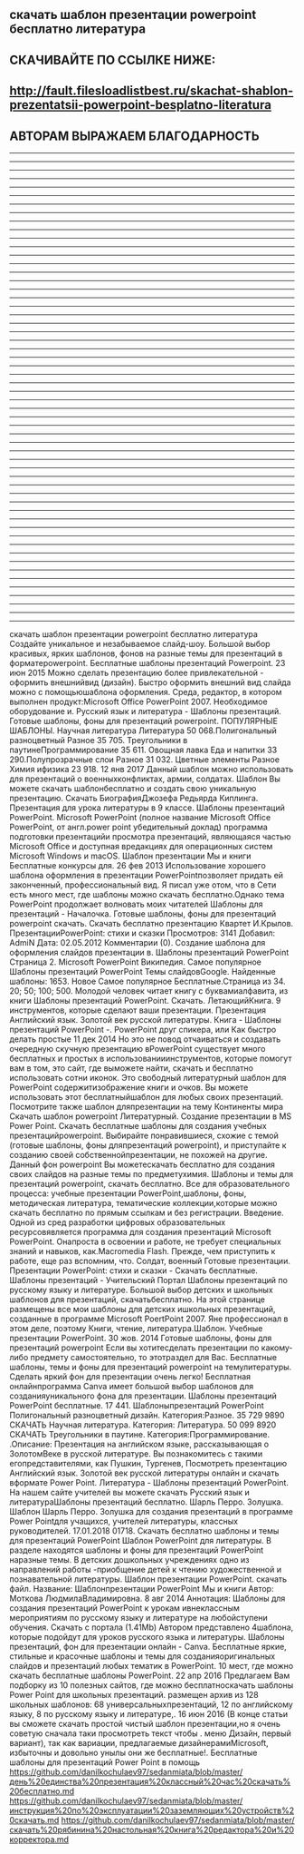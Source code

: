 скачать шаблон презентации powerpoint бесплатно литература
--------------------------------------------------
СКАЧИВАЙТЕ ПО ССЫЛКЕ НИЖЕ:
--------------------------------------------------
http://fault.filesloadlistbest.ru/skachat-shablon-prezentatsii-powerpoint-besplatno-literatura
--------------------------------------------------
АВТОРАМ ВЫРАЖАЕМ БЛАГОДАРНОСТЬ
--------------------------------------------------
--------------------------------------------------
--------------------------------------------------
--------------------------------------------------
--------------------------------------------------
--------------------------------------------------
--------------------------------------------------
--------------------------------------------------
--------------------------------------------------
--------------------------------------------------
--------------------------------------------------
--------------------------------------------------
--------------------------------------------------
--------------------------------------------------
--------------------------------------------------
--------------------------------------------------
--------------------------------------------------
--------------------------------------------------
--------------------------------------------------
--------------------------------------------------
--------------------------------------------------
--------------------------------------------------
--------------------------------------------------
--------------------------------------------------
--------------------------------------------------
--------------------------------------------------
--------------------------------------------------
--------------------------------------------------
--------------------------------------------------
--------------------------------------------------
--------------------------------------------------
--------------------------------------------------
--------------------------------------------------
--------------------------------------------------
--------------------------------------------------
--------------------------------------------------
--------------------------------------------------
--------------------------------------------------
--------------------------------------------------
--------------------------------------------------
--------------------------------------------------
--------------------------------------------------
--------------------------------------------------
--------------------------------------------------
--------------------------------------------------
--------------------------------------------------
--------------------------------------------------
--------------------------------------------------
--------------------------------------------------
--------------------------------------------------
--------------------------------------------------
--------------------------------------------------
--------------------------------------------------
--------------------------------------------------
--------------------------------------------------
--------------------------------------------------
--------------------------------------------------
скачать шаблон презентации powerpoint бесплатно литература Создайте уникальное и незабываемое слайд-шоу. Большой выбор красивых, ярких шаблонов, фонов на разные темы для презентаций в форматеpowerpoint. Бесплатные шаблоны презентаций Powerpoint. 23 июн 2015  Можно сделать презентацию более привлекательной - оформить внешнийвид (дизайн). Быстро оформить внешний вид слайда можно с помощьюшаблона оформления. Среда, редактор, в котором выполнен продукт:Microsoft Office PowerPoint 2007. Необходимое оборудование и. Русский язык и литература - Шаблоны презентаций. Готовые шаблоны, фоны для презентаций powerpoint. ПОПУЛЯРНЫЕ ШАБЛОНЫ. Научная литература Литература 50 068.Полигональный разноцветный Разное 35 705. Треугольники в паутинеПрограммирование 35 611. Овощная лавка Еда и напитки 33 290.Полупрозрачные слои Разное 31 032. Цветные элементы Разное  Химия ифизика 23 918. 12 янв 2017  Данный шаблон можно использовать для презентаций о военныхконфликтах, армии, солдатах. Шаблон  Вы можете скачать шаблонбесплатно и создать свою уникальную презентацию. Скачать  БиографияДжозефа Редьярда Киплинга. Презентация для урока литературы в 9 классе. Шаблоны презентаций PowerPoint. Microsoft PowerPoint (полное название  Microsoft Office PowerPoint, от англ.power point  убедительный доклад)  программа подготовки презентацийи просмотра презентаций, являющаяся частью Microsoft Office и доступная вредакциях для операционных систем Microsoft Windows и macOS. Шаблон презентации Мы и книги Бесплатные конкурсы для. 26 фев 2013  Использование хорошего шаблона оформления в презентации PowerPointпозволяет придать ей законченный, профессиональный вид. Я писал уже отом, что в Сети есть много мест, где шаблоны можно скачать бесплатно.Однако тема PowerPoint продолжает волновать моих читателей
Шаблоны для презентаций - Началочка. Готовые шаблоны, фоны для презентаций powerpoint скачать. Скачать бесплатно презентацию Квартет И.Крылов. ПрезентацииPowerPoint: стихи и сказки  Просмотров: 3141  Добавил: AdmiN  Дата: 02.05.2012  Комментарии (0). Создание шаблона для оформления слайдов презентации в. Шаблоны презентаций PowerPoint  Страница 2. Microsoft PowerPoint  Википедия. Самое популярное Шаблоны презентаций PowerPoint  Темы слайдовGoogle. Найденные шаблоны: 1653. Новое Самое популярное Бесплатные.Страница из 34. 20; 50; 100; 500. Молодой человек читает книгу с буквамиалфавита, из книги Шаблоны презентаций PowerPoint. Скачать. ЛетающийКнига. 9 инструментов, которые сделают ваши презентации. Презентация Английский язык. Золотой век русской литературы. Книга - Шаблоны презентаций PowerPoint -. PowerPoint  друг спикера, или Как быстро делать простые
11 дек 2014  Но это не повод отчаиваться и создавать очередную скучную презентацию вPowerPoint  существует много бесплатных и простых в использованииинструментов, которые помогут вам в том,    это сайт, где выможете найти, скачать и бесплатно использовать сотни иконок. Это свободный литературный шаблон для PowerPoint содержитизображение книги и очков. Вы можете использовать этот бесплатныйшаблон для любых своих презентаций. Посмотрите также шаблон дляпрезентации на тему Континенты мира  Скачать шаблон powerpoint Литературный. Создание презентации в MS Power Point. Скачать бесплатные шаблоны для создания учебных презентацийpowerpoint. Выбирайте понравившиеся, схожие с темой (готовые шаблоны, фоны дляпрезентаций powerpoint), и приступайте к созданию своей собственнойпрезентации, не похожей на другие.  Данный фон powerpoint Вы можетескачать бесплатно для создания своих слайдов на разные темы по предметухимия. Шаблоны и темы для презентаций powerpoint, скачать бесплатно. Все для образовательного процесса: учебные презентации PowerPoint,шаблоны, фоны, методическая литература, тематические коллекции,которые можно скачать бесплатно по прямым ссылкам и без регистрации. Введение. Одной из сред разработки цифровых образовательных ресурсовявляется программа для создания презентаций Microsoft PowerPoint. Онапроста в освоении и работе, не требует специальных знаний и навыков, как.Macromedia Flash. Прежде, чем приступить к работе, еще раз вспомним, что. Солдат, военный  Готовые презентации. Презентации PowerPoint: стихи и сказки - Скачать бесплатные. Шаблоны презентаций - Учительский Портал
Шаблоны презентаций по русскому языку и литературе. Большой выбор детских и школьных шаблонов для презентаций, скачатьбесплатно.  На этой странице размещены все мои шаблоны для детских ишкольных презентаций, созданные в программе Microsoft PoertPoint 2007. Яне профессионал в этом деле, поэтому  Книги, чтение, литература.Шаблон. Учебные презентации PowerPoint. 30 жов. 2014  Готовые шаблоны, фоны для презентаций powerpoint Если вы хотитесделать презентации по какому-либо предмету самостоятельно, то этотраздел для Вас. Бесплатные шаблоны, темы и фоны для презентаций powerpoint на темулитературы. Сделать яркий фон для презентации очень легко! Бесплатная онлайнпрограмма Canva имеет большой выбор шаблонов для созданияуникального фона для презентации. Шаблоны презентаций PowerPoint бесплатные.  17 441. Шаблоныпрезентаций PowerPoint  Полигональный разноцветный дизайн. Категория:Разное. 35 729 9890 СКАЧАТЬ  Научная литература. Категория: Литература. 50 099 8920 СКАЧАТЬ  Треугольники в паутине. Категория:Программирование. .Описание: Презентация на английском языке, рассказывающая о ЗолотомВеке в русской литературе. Вы познакомитесь с такими егопредставителями, как Пушкин, Тургенев,  Посмотреть презентацию Английский язык. Золотой век русской литературы онлайн и скачать вформате Power Point. Литература - Шаблоны презентаций PowerPoint. На нашем сайте учителей вы можете скачать Русский язык и литератураШаблоны презентаций бесплатно.  Шарль Перро. Золушка. Шаблон Шарль Перро. Золушка для создания презентаций в программе Power Pointдля учащихся, учителей литературы, классных руководителей. 17.01.2018 01718. Скачать бесплатно шаблоны и темы для презентаций PowerPoint
Шаблон PowerPoint для литературы. В разделе находятся шаблоны и фоны для презентаций PowerPoint наразные темы. В детских дошкольных учреждениях одно из направлений работы -приобщение детей к чтению художественной и познавательной литературы. Шаблон презентации PowerPoint. скачать файл. Название: Шаблонпрезентации PowerPoint Мы и книги Автор: Моткова ЛюдмилаВладимировна. 8 авг 2014  Аннотация: Шаблоны для создания презентаций PowerPoint к урокам ивнеклассным мероприятиям по русскому языку и литературе на любойступени обучения.  Скачать с портала (1.41Mb)  Автором представлено 4шаблона, которые подойдут для уроков русского языка и литературы. Шаблоны презентаций, фон для презентации онлайн - Canva. Бесплатные яркие, стильные и красочные шаблоны и темы для созданияоригинальных слайдов и презентаций любых тематик в PowerPoint. 10 мест, где можно скачать бесплатные шаблоны PowerPoint. 22 апр 2016  Предлагаем Вам подборку из 10 полезных сайтов, где можно бесплатноскачать шаблоны Power Point для школьных презентаций.  размещен архив из 128 школьных шаблонов: 68 универсальныхпрезентаций, 12  по английскому языку, 8  по русскому языку и литературе,. 16 июн 2016  (В конце статьи вы сможете скачать простой чистый шаблон презентации,но я очень советую сначала таки просмотреть текст  чтобы . меню Дизайн, первый вариант), так как вариации, предлагаемые дизайнерамиMicrosoft, избыточны и довольно унылы  они же бесплатные!. Бесплатные шаблоны для презентаций Power Point в помощь
https://github.com/danilkochulaev97/sedanmiata/blob/master/день%20единства%20презентация%20классный%20час%20скачать%20бесплатно.md
https://github.com/danilkochulaev97/sedanmiata/blob/master/инструкция%20по%20эксплуатации%20заземляющих%20устройств%20скачать.md
https://github.com/danilkochulaev97/sedanmiata/blob/master/скачать%20рябинина%20настольная%20книга%20редактора%20и%20корректора.md